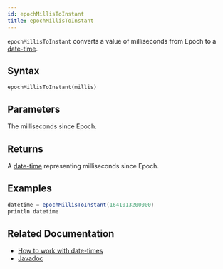 ```yaml
---
id: epochMillisToInstant
title: epochMillisToInstant
---
```


`epochMillisToInstant` converts a value of milliseconds from Epoch to a [date-time](../../query-language/types/date-time.md).

## Syntax

```
epochMillisToInstant(millis)
```

## Parameters

<ParamTable>
<Param name="millis" type="long">

The milliseconds since Epoch.

</Param>
</ParamTable>

## Returns

A [date-time](../../query-language/types/date-time.md) representing milliseconds since Epoch.

## Examples

```groovy order=null
datetime = epochMillisToInstant(1641013200000)
println datetime
```

## Related Documentation

- [How to work with date-times](../../../how-to-guides/work-with-date-time.md)
- [Javadoc](<https://deephaven.io/core/javadoc/io/deephaven/time/DateTimeUtils.html#epochMillisToInstant(long)>)
